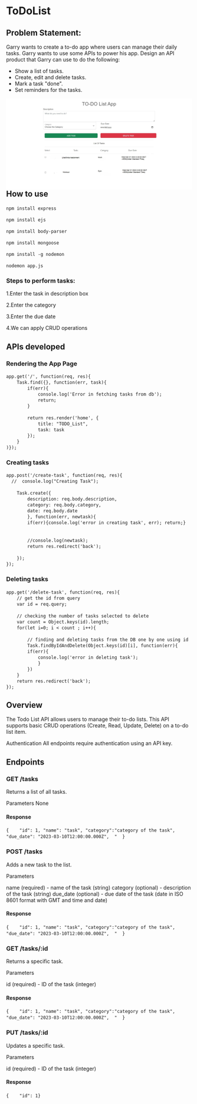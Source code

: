 # ToDoList

## Problem Statement:
Garry wants to create a to-do app where users can manage their daily tasks. Garry wants to use some APIs to power his app. Design an API product that Garry can use to do the following:
- Show a list of tasks.
- Create, edit and delete tasks.
- Mark a task "done".
- Set reminders for the tasks.

<p>
  <img align="left" src="./todoss.jpg" width="1000px" />  
</p>
<br>

## How to use
```npm install express```

```npm install ejs```

```npm install body-parser```

```npm install mongoose```

```npm install -g nodemon```

```nodemon app.js```

### Steps to perform tasks:
1.Enter the task in description box

2.Enter the category

3.Enter the due date

4.We can apply CRUD operations


## APIs developed

### Rendering the App Page
```
app.get('/', function(req, res){
    Task.find({}, function(err, task){
        if(err){
            console.log('Error in fetching tasks from db');
            return;
        }

        return res.render('home', {
            title: "TODO_List",
            task: task
        });
    }
)});
```

### Creating tasks
```
app.post('/create-task', function(req, res){
  //  console.log("Creating Task");
    
    Task.create({
        description: req.body.description,
        category: req.body.category,
        date: req.body.date
        }, function(err, newtask){
        if(err){console.log('error in creating task', err); return;}
        

        //console.log(newtask);
        return res.redirect('back');

    });
});
```

### Deleting tasks
```
app.get('/delete-task', function(req, res){
    // get the id from query
    var id = req.query;

    // checking the number of tasks selected to delete
    var count = Object.keys(id).length;
    for(let i=0; i < count ; i++){
        
        // finding and deleting tasks from the DB one by one using id
        Task.findByIdAndDelete(Object.keys(id)[i], function(err){
        if(err){
            console.log('error in deleting task');
            }
        })
    }
    return res.redirect('back'); 
});
```
## Overview
The Todo List API allows users to manage their to-do lists. This API supports basic CRUD operations (Create, Read, Update, Delete) on a to-do list item.

Authentication
All endpoints require authentication using an API key.

## Endpoints

### GET /tasks
Returns a list of all tasks.

Parameters
None

#### Response
`{    "id": 1,
"name": "task",
"category":"category of the task",
"due_date": "2023-03-10T12:00:00.000Z", 
"  }`

### POST /tasks
Adds a new task to the list.

Parameters

name (required) - name of the task (string)
category (optional) - description of the task (string)
due_date (optional) - due date of the task (date in ISO 8601 format with GMT and time and date)

#### Response
`{    "id": 1,
"name": "task",
"category":"category of the task",
"due_date": "2023-03-10T12:00:00.000Z", 
"  }`

### GET /tasks/:id
Returns a specific task.

Parameters

id (required) - ID of the task (integer)

#### Response
`{    "id": 1,
"name": "task",
"category":"category of the task",
"due_date": "2023-03-10T12:00:00.000Z", 
"  }`

### PUT /tasks/:id
Updates a specific task.

Parameters

id (required) - ID of the task (integer)

#### Response
`{    "id": 1}`
